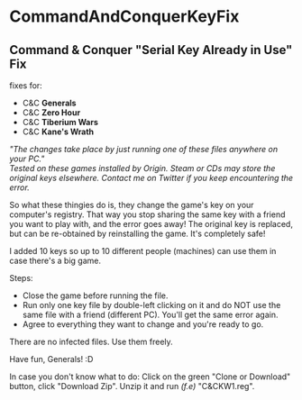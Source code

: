 # CommandAndConquerKeyFix
Command & Conquer "Serial Key Already in Use" Fix
---
fixes for:
- C&C **Generals**
- C&C **Zero Hour**
- C&C **Tiberium Wars**
- C&C **Kane's Wrath**

*"The changes take place by just running one of these files anywhere on your PC."*\
*Tested on these games installed by Origin. Steam or CDs may store the original keys elsewhere. Contact me on Twitter if you keep encountering the error.*


So what these thingies do is, they change the game's key on your computer's registry. That way you stop sharing the same key with a friend you want to play with, and the error goes away! The original key is replaced, but can be re-obtained by reinstalling the game. It's completely safe!

I added 10 keys so up to 10 different people (machines) can use them in case there's a big game.

Steps:
- Close the game before running the file.
- Run only one key file by double-left clicking on it and do NOT use the same file with a friend (different PC).  You'll get the same error again. 
- Agree to everything they want to change and you're ready to go.

There are no infected files. Use them freely.

Have fun, Generals! :D

In case you don't know what to do: Click on the green "Clone or Download" button, click "Download Zip". Unzip it and run *(f.e)* "C&CKW1.reg".
